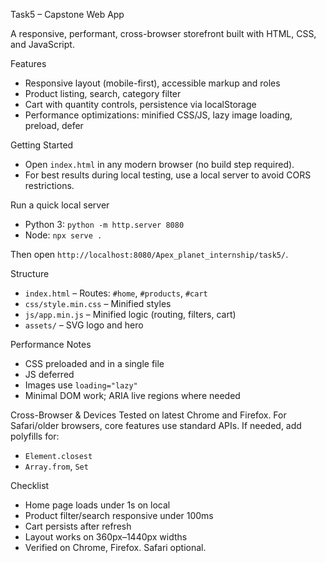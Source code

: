 Task5 – Capstone Web App

A responsive, performant, cross-browser storefront built with HTML, CSS, and JavaScript.

Features
- Responsive layout (mobile-first), accessible markup and roles
- Product listing, search, category filter
- Cart with quantity controls, persistence via localStorage
- Performance optimizations: minified CSS/JS, lazy image loading, preload, defer

Getting Started
- Open `index.html` in any modern browser (no build step required).
- For best results during local testing, use a local server to avoid CORS restrictions.

Run a quick local server
- Python 3: `python -m http.server 8080`
- Node: `npx serve .`

Then open `http://localhost:8080/Apex_planet_internship/task5/`.

Structure
- `index.html` – Routes: `#home`, `#products`, `#cart`
- `css/style.min.css` – Minified styles
- `js/app.min.js` – Minified logic (routing, filters, cart)
- `assets/` – SVG logo and hero

Performance Notes
- CSS preloaded and in a single file
- JS deferred
- Images use `loading="lazy"`
- Minimal DOM work; ARIA live regions where needed

Cross-Browser & Devices
Tested on latest Chrome and Firefox. For Safari/older browsers, core features use standard APIs. If needed, add polyfills for:
- `Element.closest`
- `Array.from`, `Set`

Checklist
- Home page loads under 1s on local
- Product filter/search responsive under 100ms
- Cart persists after refresh
- Layout works on 360px–1440px widths
- Verified on Chrome, Firefox. Safari optional.



